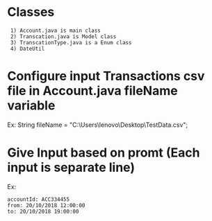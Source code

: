 # Classes
```
 1) Account.java is main class
 2) Transcation.java is Model class
 3) TranscationType.java is a Enum class
 4) DateUtil
```

# Configure input Transactions csv file in Account.java fileName variable
Ex:   String fileName = "C:\\Users\\lenovo\\Desktop\\TestData.csv";

# Give Input based on promt (Each input is separate line)

Ex:
```
accountId: ACC334455
from: 20/10/2018 12:00:00
to: 20/10/2018 19:00:00 
```
